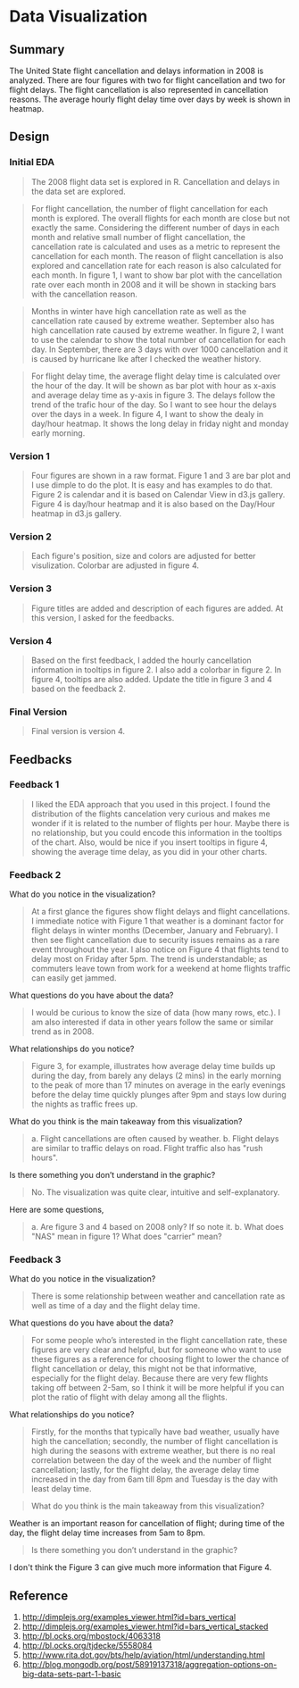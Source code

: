 

# Data Visualization

## Summary

The United State flight cancellation and delays information in 2008 is analyzed. There are four figures with two for flight cancellation and two for flight delays.
The flight cancellation is also represented in cancellation reasons. The average hourly flight delay time over days by week is shown in heatmap.


## Design

### Initial EDA

> The 2008 flight data set is explored in R. Cancellation and delays in the data set are explored. 

> For flight cancellation, the number of flight cancellation for each month is explored. 
The overall flights for each month are close but not exactly the same.
Considering the different number of days in each month and relative small number of flight cancellation,
the cancellation rate is calculated and uses as a metric to represent the cancellation for each month. 
The reason of flight cancellation is also explored and cancellation rate for each reason is also calculated for each month.
In figure 1, I want to show bar plot with the cancellation rate 
over each month in 2008 and it will be shown in stacking bars with the cancellation reason.

> Months in winter have high cancellation rate as well as the cancellation rate caused by extreme weather.
September also has high cancellation rate caused by extreme weather.
In figure 2, I want to use the calendar to show the total number of cancellation for each day. 
In September, there are 3 days with over 1000 cancellation and 
it is caused by hurricane Ike after I checked the weather history.

> For flight delay time, the average flight delay time is calculated over the hour of the day. 
It will be shown as bar plot with hour as x-axis and average delay time as y-axis in figure 3.
The delays follow the trend of the trafic hour of the day. So I want to see hour the delays over the days in a week.
In figure 4, I want to show the dealy in day/hour heatmap. It shows the long delay in friday night and monday early morning.

### Version 1

> Four figures are shown in a raw format.
Figure 1 and 3 are bar plot and I use dimple to do the plot. It is easy and has examples to do that.
Figure 2 is calendar and it is based on Calendar View in d3.js gallery. 
Figure 4 is day/hour heatmap and it is also based on the Day/Hour heatmap in d3.js gallery.

### Version 2

> Each figure's position, size and colors are adjusted for better visulization. Colorbar are adjusted in figure 4.

### Version 3

> Figure titles are added and description of each figures are added. At this version, I asked for the feedbacks.

### Version 4

> Based on the first feedback, I added the hourly cancellation information in tooltips in figure 2. 
I also add a colorbar in figure 2. In figure 4, tooltips are also added. 
Update the title in figure 3 and 4 based on the feedback 2.

### Final Version

> Final version is version 4.



## Feedbacks

### Feedback 1

> I liked the EDA approach that you used in this project. I found the distribution of the flights cancelation very curious and makes me wonder if it is related to the number of flights per hour. Maybe there is no relationship, but you could encode this information in the tooltips of the chart. Also, would be nice if you insert tooltips in figure 4, showing the average time delay, as you did in your other charts.

### Feedback 2

What do you notice in the visualization?

> At a first glance the figures show flight delays and flight cancellations. I immediate notice with Figure 1 that weather is a dominant factor for flight delays in winter months (December, January and February). I then see flight cancellation due to security issues remains as a rare event throughout the year. I also notice on Figure 4 that flights tend to delay most on Friday after 5pm. The trend is understandable; as commuters leave town from work for a weekend at home flights traffic can easily get jammed.

What questions do you have about the data?

> I would be curious to know the size of data (how many rows, etc.). I am also interested if data in other years follow the same or similar trend as in 2008.

What relationships do you notice?

> Figure 3, for example, illustrates how average delay time builds up during the day, from barely any delays (2 mins) in the early morning to the peak of more than 17 minutes on average in the early evenings before the delay time quickly plunges after 9pm and stays low during the nights as traffic frees up.

What do you think is the main takeaway from this visualization?

> a. Flight cancellations are often caused by weather. b. Flight delays are similar to traffic delays on road. Flight traffic also has "rush hours".

Is there something you don’t understand in the graphic?

> No. The visualization was quite clear, intuitive and self-explanatory.

Here are some questions,

> a. Are figure 3 and 4 based on 2008 only? If so note it. b. What does "NAS" mean in figure 1? What does "carrier" mean? 

### Feedback 3

What do you notice in the visualization?

> There is some relationship between weather and cancellation rate as well as time of a day and the flight delay time.

What questions do you have about the data?

> For some people who’s interested in the flight cancellation rate, these figures are very clear and helpful, but for someone who want to use these figures as a reference for choosing flight to lower the chance of flight cancellation or delay, this might not be that informative, especially for the flight delay. Because there are very few flights taking off between 2-5am, so I think it will be more helpful if you can plot the ratio of flight with delay among all the flights.

What relationships do you notice?

> Firstly, for the months that typically have bad weather, usually have high the cancellation; secondly, the number of flight cancellation is high during the seasons with extreme weather, but there is no real correlation between the day of the week and the number of flight cancellation; lastly, for the flight delay, the average delay time increased in the day from 6am till 8pm and Tuesday is the day with least delay time.

> What do you think is the main takeaway from this visualization?

Weather is an important reason for cancellation of flight; during time of the day, the flight delay time increases from 5am to 8pm.

> Is there something you don’t understand in the graphic?

I don't think the Figure 3 can give much more information that Figure 4.

## Reference

1. http://dimplejs.org/examples_viewer.html?id=bars_vertical
2. http://dimplejs.org/examples_viewer.html?id=bars_vertical_stacked
3. http://bl.ocks.org/mbostock/4063318
4. http://bl.ocks.org/tjdecke/5558084
5. http://www.rita.dot.gov/bts/help/aviation/html/understanding.html
6. http://blog.mongodb.org/post/58919137318/aggregation-options-on-big-data-sets-part-1-basic




